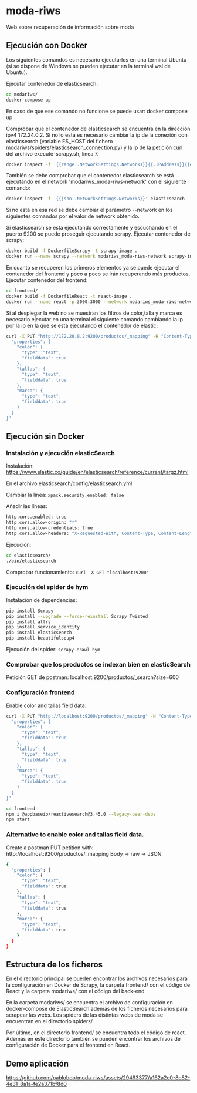 # moda-riws
Web sobre recuperación de información sobre moda

## Ejecución con Docker

Los siguientes comandos es necesario ejecutarlos en una terminal Ubuntu (si se dispone de Windows se pueden ejecutar en la terminal wsl de Ubuntu).

Ejecutar contenedor de elasticsearch:
```bash
cd modariws/
docker-compose up
```

En caso de que ese comando no funcione se puede usar: docker compose up

Comprobar que el contenedor de elasticsearch se encuentra en la dirección ipv4 172.24.0.2. Si no lo está es necesario cambiar la ip de la conexión con elasticsearch (variable ES_HOST del fichero modariws/spiders/elasticsearch_connection.py) y la ip de la petición curl del archivo execute-scrapy.sh, línea 7.

```bash
docker inspect -f '{{range .NetworkSettings.Networks}}{{.IPAddress}}{{end}}' elasticsearch
```

También se debe comprobar que el contenedor elasticsearch se está ejecutando en el network 'modariws_moda-riws-network' con el siguiente comando:

```bash
docker inspect -f '{{json .NetworkSettings.Networks}}' elasticsearch
```

Si no está en esa red se debe cambiar el parámetro --network en los siguientes comandos por el valor de network obtenido.

Si elasticsearch se está ejecutando correctamente y escuchando en el puerto 9200 se puede proseguir ejecutando scrapy.
Ejecutar contenedor de scrapy:
```bash
docker build -f DockerfileScrapy -t scrapy-image .
docker run --name scrapy --network modariws_moda-riws-network scrapy-image
```

En cuanto se recuperen los primeros elementos ya se puede ejecutar el contenedor del frontend y poco a poco se irán recuperando más productos.
Ejecutar contenedor del frontend:
```bash
cd frontend/
docker build -f DockerfileReact -t react-image .
docker run --name react -p 3000:3000 --network modariws_moda-riws-network react-image
```

Si al desplegar la web no se muestran los filtros de color,talla y marca es necesario ejecutar en una terminal el siguiente comando cambiando la ip por la ip en la que se está ejecutando el contenedor de elastic:
```bash
curl -X PUT "http://172.20.0.2:9200/productos/_mapping" -H "Content-Type: application/json" -d '{
  "properties": {
    "color": {
      "type": "text",
      "fielddata": true
    },
    "tallas": {
      "type": "text",
      "fielddata": true
    },
    "marca": {
      "type": "text",
      "fielddata": true
    }
  }
}'
```

## Ejecución sin Docker

### Instalación y ejecución elasticSearch

Instalación: https://www.elastic.co/guide/en/elasticsearch/reference/current/targz.html

En el archivo elasticsearch/config/elasticsearch.yml

Cambiar la línea:
`xpack.security.enabled: false`

Añadir las líneas:
```bash
http.cors.enabled: true
http.cors.allow-origin: "*"
http.cors.allow-credentials: true
http.cors.allow-headers: "X-Requested-With, Content-Type, Content-Length, Authorization"
```

Ejecución:
```bash
cd elasticsearch/
./bin/elasticsearch
```

Comprobar funcionamiento: `curl -X GET "localhost:9200"`

### Ejecución del spider de hym

Instalación de dependencias:
```bash
pip install Scrapy
pip install --upgrade --force-reinstall Scrapy Twisted
pip install attrs
pip install service_identity
pip install elasticsearch
pip install beautifulsoup4
```

Ejecución del spider: `scrapy crawl hym`

### Comprobar que los productos se indexan bien en elasticSearch

Petición GET de postman: localhost:9200/productos/_search?size=600

### Configuración frontend
Enable color and tallas field data:
```bash
curl -X PUT "http://localhost:9200/productos/_mapping" -H "Content-Type: application/json" -d '{
  "properties": {
    "color": {
      "type": "text",
      "fielddata": true
    },
    "tallas": {
      "type": "text",
      "fielddata": true
    },
    "marca": {
      "type": "text",
      "fielddata": true
    }
  }
}'
```

```bash
cd frontend
npm i @appbaseio/reactivesearch@3.45.0 --legacy-peer-deps
npm start
```

### Alternative to enable color and tallas field data. 
Create a postman PUT petition with: http://localhost:9200/productos/_mapping
Body -> raw -> JSON:
```bash
{
  "properties": {
    "color": {
      "type": "text",
      "fielddata": true
    },
    "tallas": {
      "type": "text",
      "fielddata": true
    },
    "marca": {
      "type": "text",
      "fielddata": true
    }
  }
}
```

## Estructura de los ficheros

En el directorio principal se pueden encontrar los archivos necesarios para la configuración en Docker de Scrapy, la carpeta frontend/ con el código de React y la carpeta modariws/ con el código del back-end.

En la carpeta modariws/ se encuentra el archivo de configuración en docker-compose de ElasticSearch además de los ficheros necesarios para scrapear las webs. Los spiders de las distintas webs de moda se encuentran en el directorio spiders/

Por último, en el directorio frontend/ se encuentra todo el código de react. Además en este directorio también se pueden encontrar los archivos de configuración de Docker para el frontend en React.

## Demo aplicación

https://github.com/pabloboo/moda-riws/assets/29493377/a162a2e0-8c82-4e31-8a1a-fe2a371bf8d0

